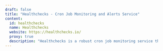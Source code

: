 ```yaml
---
draft: false
title: "Healthchecks - Cron Job Monitoring and Alerts Service"
content:
  id: healthchecks
  name: Healthchecks
  website: https://healthchecks.io/
  proxy: true
  description: "Healthchecks is a robust cron job monitoring service that tracks scheduled tasks, alerting you when pings are missed. With a user-friendly dashboard, integrations, 2FA, and team management, Healthchecks ensures reliable monitoring of your tasks."
---
```

